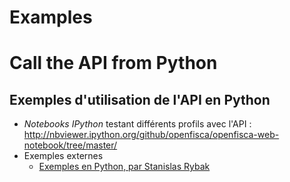 # Examples

# Call the API from Python

<h2 id="exemples-python">Exemples d'utilisation de l'API en Python</h2>
<ul>
    <li>
        <i>Notebooks IPython</i> testant différents profils avec l'API :
        <a href="http://nbviewer.ipython.org/github/openfisca/openfisca-web-notebook/tree/master/" target="_blank">http://nbviewer.ipython.org/github/openfisca/openfisca-web-notebook/tree/master/</a>
    </li>
    <li>
        Exemples externes
        <ul>
            <li>
                <a href="http://nbviewer.ipython.org/github/stanislasrybak/openfisca-web-notebook-tests/tree/master/" target="_blank">
                    Exemples en Python, par Stanislas Rybak
                </a>
            </li>
        </ul>
    </li>
</ul>
